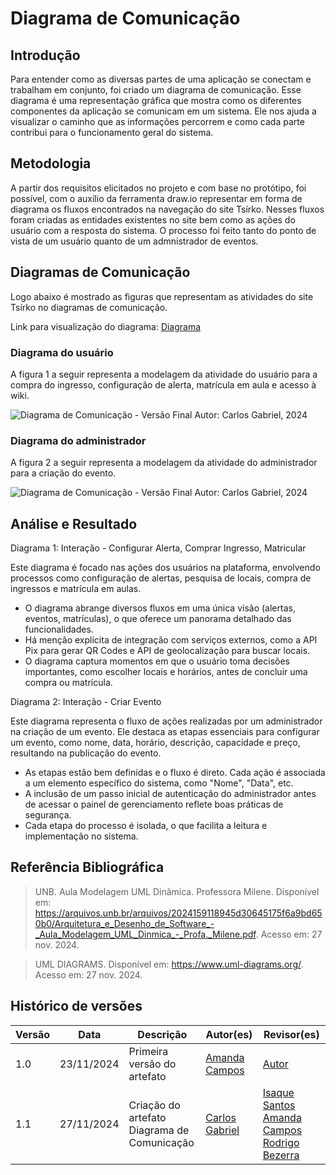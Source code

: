 # Diagrama de Comunicação 

## Introdução

Para entender como as diversas partes de uma aplicação se conectam e trabalham em conjunto, foi criado um diagrama de comunicação. Esse diagrama é uma representação gráfica que mostra como os diferentes componentes da aplicação se comunicam em um sistema. Ele nos ajuda a visualizar o caminho que as informações percorrem e como cada parte contribui para o funcionamento geral do sistema.

## Metodologia

A partir dos requisitos elicitados no projeto e com base no protótipo, foi possível, com o auxílio da ferramenta draw.io representar em forma de diagrama os fluxos encontrados na navegação do site Tsírko. Nesses fluxos foram criadas as entidades existentes no site bem como as ações do usuário com a resposta do sistema. O processo foi feito tanto do ponto de vista de um usuário quanto de um admnistrador de eventos.

## Diagramas de Comunicação

Logo abaixo é mostrado as figuras que representam as atividades do site Tsírko no diagramas de comunicação.

Link para visualização do diagrama: [Diagrama](https://drive.google.com/file/d/1gYy6B_yJ8mtfLwcaAP85ZO-f8Ennr_SJ/view?usp=sharing)

### Diagrama do usuário

A figura 1 a seguir representa a modelagem da atividade do usuário para a compra do ingresso, configuração de  alerta, matrícula em aula e acesso à wiki.

![Diagrama de Comunicação - Versão Final](https://raw.githubusercontent.com/UnBArqDsw2024-2/2024.2_G9_Tsirko_Entrega_02/main/docs/assets/Carlos_Gabriel_DiagramaDeComunicacaoFinal1.png)
Autor: Carlos Gabriel, 2024


### Diagrama do administrador
A figura 2 a seguir representa a modelagem da atividade do administrador para a criação do evento.

![Diagrama de Comunicação - Versão Final](https://raw.githubusercontent.com/UnBArqDsw2024-2/2024.2_G9_Tsirko_Entrega_02/main/docs/assets/Carlos_Gabriel_DiagramaDeComunicacaoFinal2.png)
Autor: Carlos Gabriel, 2024

## Análise e Resultado
Diagrama 1: Interação - Configurar Alerta, Comprar Ingresso, Matricular

Este diagrama é focado nas ações dos usuários na plataforma, envolvendo processos como configuração de alertas, pesquisa de locais, compra de ingressos e matrícula em aulas.

- O diagrama abrange diversos fluxos em uma única visão (alertas, eventos, matrículas), o que oferece um panorama detalhado das funcionalidades.
- Há menção explícita de integração com serviços externos, como a API Pix para gerar QR Codes e API de geolocalização para buscar locais.
- O diagrama captura momentos em que o usuário toma decisões importantes, como escolher locais e horários, antes de concluir uma compra ou matrícula.


Diagrama 2: Interação - Criar Evento

Este diagrama representa o fluxo de ações realizadas por um administrador na criação de um evento. Ele destaca as etapas essenciais para configurar um evento, como nome, data, horário, descrição, capacidade e preço, resultando na publicação do evento.


- As etapas estão bem definidas e o fluxo é direto. Cada ação é associada a um elemento específico do sistema, como "Nome", "Data", etc.
- A inclusão de um passo inicial de autenticação do administrador antes de acessar o painel de gerenciamento reflete boas práticas de segurança.
- Cada etapa do processo é isolada, o que facilita a leitura e implementação no sistema.


## Referência Bibliográfica
> UNB. Aula Modelagem UML Dinâmica. Professora Milene. Disponível em: https://arquivos.unb.br/arquivos/2024159118945d30645175f6a9bd650b0/Arquitetura_e_Desenho_de_Software_-_Aula_Modelagem_UML_Dinmica_-_Profa._Milene.pdf. Acesso em: 27 nov. 2024.

> UML DIAGRAMS. Disponível em: https://www.uml-diagrams.org/. Acesso em: 27 nov. 2024.



## Histórico de versões

| Versão | Data       | Descrição                                   | Autor(es)       | Revisor(es) |
| ------ | ---------- | ------------------------------------------- | --------------- | ----------- |
| 1.0    | 23/11/2024 | Primeira versão do artefato | [Amanda Campos](https://github.com/acamposs) | [Autor](https://github.com/autor) |
| 1.1    | 27/11/2024 | Criação do artefato Diagrama de Comunicação | [Carlos Gabriel](https://github.com/TheCarlosRamos) | [Isaque Santos](https://github.com/IsaqueSH) [Amanda Campos](https://github.com/acamposs) [Rodrigo Bezerra](https://github.com/Rodrigomfab88)           |


